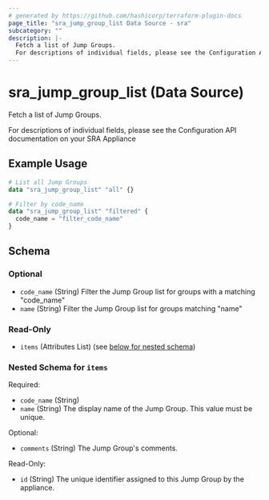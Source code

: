 ```yaml
---
# generated by https://github.com/hashicorp/terraform-plugin-docs
page_title: "sra_jump_group_list Data Source - sra"
subcategory: ""
description: |-
  Fetch a list of Jump Groups.
  For descriptions of individual fields, please see the Configuration API documentation on your SRA Appliance
---
```


# sra_jump_group_list (Data Source)

Fetch a list of Jump Groups.

For descriptions of individual fields, please see the Configuration API documentation on your SRA Appliance

## Example Usage

```terraform
# List all Jump Groups
data "sra_jump_group_list" "all" {}

# Filter by code_name
data "sra_jump_group_list" "filtered" {
  code_name = "filter_code_name"
}
```

<!-- schema generated by tfplugindocs -->
## Schema

### Optional

- `code_name` (String) Filter the Jump Group list for groups with a matching "code_name"
- `name` (String) Filter the Jump Group list for groups matching "name"

### Read-Only

- `items` (Attributes List) (see [below for nested schema](#nestedatt--items))

<a id="nestedatt--items"></a>
### Nested Schema for `items`

Required:

- `code_name` (String)
- `name` (String) The display name of the Jump Group. This value must be unique.

Optional:

- `comments` (String) The Jump Group's comments.

Read-Only:

- `id` (String) The unique identifier assigned to this Jump Group by the appliance.
